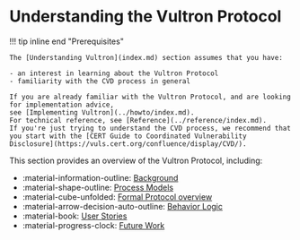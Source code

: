 # Understanding the Vultron Protocol

!!! tip inline end "Prerequisites"

    The [Understanding Vultron](index.md) section assumes that you have:
    
    - an interest in learning about the Vultron Protocol
    - familiarity with the CVD process in general

    If you are already familiar with the Vultron Protocol, and are looking for implementation advice, 
    see [Implementing Vultron](../howto/index.md).
    For technical reference, see [Reference](../reference/index.md).
    If you're just trying to understand the CVD process, we recommend that you start with the [CERT Guide to Coordinated Vulnerability Disclosure](https://vuls.cert.org/confluence/display/CVD/).

This section provides an overview of the Vultron Protocol, including:

<div class="grid cards" markdown>

- :material-information-outline: [Background](background/index.md)
- :material-shape-outline: [Process Models](process_models/index.md)
- :material-cube-unfolded: [Formal Protocol overview](formal_protocol/index.md)
- :material-arrow-decision-auto-outline: [Behavior Logic](behavior_logic/index.md)
- :material-book: [User Stories](user_stories/index.md)
- :material-progress-clock: [Future Work](future_work/index.md)

</div>